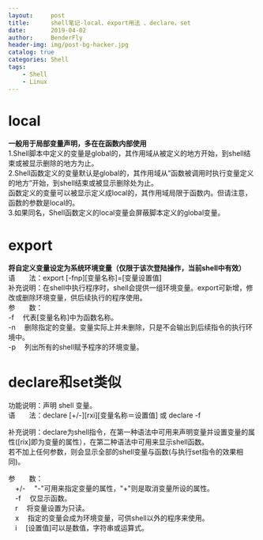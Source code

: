 ```yaml
---
layout:     post
title:      shell笔记-local、export用法 、declare、set
date:       2019-04-02
author:     BenderFly
header-img: img/post-bg-hacker.jpg
catalog: true
categories: Shell
tags:
    - Shell
    - Linux
---
```


# local
**一般用于局部变量声明，多在在函数内部使用**      
1.Shell脚本中定义的变量是global的，其作用域从被定义的地方开始，到shell结束或被显示删除的地方为止。  
2.Shell函数定义的变量默认是global的，其作用域从“函数被调用时执行变量定义的地方”开始，到shell结束或被显示删除处为止。   
函数定义的变量可以被显示定义成local的，其作用域局限于函数内。但请注意，函数的参数是local的。   
3.如果同名，Shell函数定义的local变量会屏蔽脚本定义的global变量。   


# export
**将自定义变量设定为系统环境变量（仅限于该次登陆操作，当前shell中有效）**   
语　　法：export [-fnp][变量名称]=[变量设置值]   
补充说明：在shell中执行程序时，shell会提供一组环境变量。export可新增，修改或删除环境变量，供后续执行的程序使用。  
参　　数：  
-f 　代表[变量名称]中为函数名称。  
-n 　删除指定的变量。变量实际上并未删除，只是不会输出到后续指令的执行环境中。  
-p 　列出所有的shell赋予程序的环境变量。  


# declare和set类似
功能说明：声明 shell 变量。  
语　　法：declare [+/-][rxi][变量名称＝设置值] 或 declare -f  

补充说明：declare为shell指令，在第一种语法中可用来声明变量并设置变量的属性([rix]即为变量的属性），在第二种语法中可用来显示shell函数。  
若不加上任何参数，则会显示全部的shell变量与函数(与执行set指令的效果相同)。  

参　　数：  
　+/- 　"-"可用来指定变量的属性，"+"则是取消变量所设的属性。   
　-f 　仅显示函数。    
　r 　将变量设置为只读。   
　x 　指定的变量会成为环境变量，可供shell以外的程序来使用。   
　i 　[设置值]可以是数值，字符串或运算式。  

